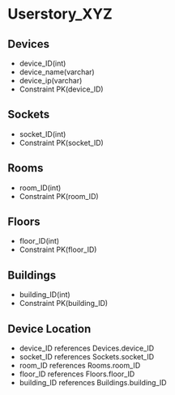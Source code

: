 # Userstory_XYZ

## Devices

* device_ID(int)
* device_name(varchar)
* device_ip(varchar)
* Constraint PK(device_ID)

## Sockets

* socket_ID(int)
* Constraint PK(socket_ID)

## Rooms

* room_ID(int)
* Constraint PK(room_ID)

## Floors

* floor_ID(int)
* Constraint PK(floor_ID)

## Buildings

* building_ID(int)
* Constraint PK(building_ID)

## Device Location

* device_ID references Devices.device_ID
* socket_ID references Sockets.socket_ID
* room_ID references Rooms.room_ID
* floor_ID references Floors.floor_ID
* building_ID references Buildings.building_ID
